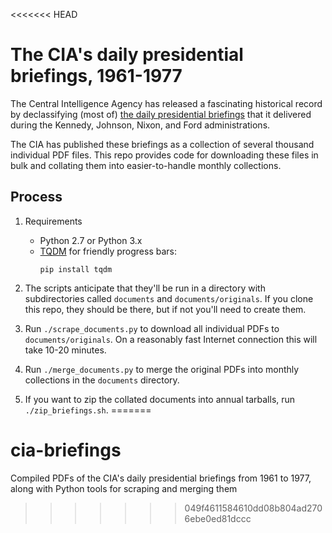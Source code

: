 <<<<<<< HEAD
# The CIA's daily presidential briefings, 1961-1977

The Central Intelligence Agency has released a fascinating historical record by declassifying (most of) [the daily presidential briefings](https://www.cia.gov/library/readingroom/presidents-daily-brief) that it delivered during the Kennedy, Johnson, Nixon, and Ford administrations.

The CIA has published these briefings as a collection of several thousand individual PDF files. This repo provides code for downloading these files in bulk and collating them into easier-to-handle monthly collections.

## Process
1. Requirements
    - Python 2.7 or Python 3.x
    - [TQDM](https://pypi.python.org/pypi/tqdm) for friendly progress bars:
        ```
        pip install tqdm
        ```
2. The scripts anticipate that they'll be run in a directory with subdirectories called `documents` and `documents/originals`. If you clone this repo, they should be there, but if not you'll need to create them.

3. Run `./scrape_documents.py` to download all individual PDFs to `documents/originals`. On a reasonably fast Internet connection this will take 10-20 minutes.

4. Run `./merge_documents.py` to merge the original PDFs into monthly collections in the `documents` directory.

5. If you want to zip the collated documents into annual tarballs, run `./zip_briefings.sh`.
=======
# cia-briefings
Compiled PDFs of the CIA's daily presidential briefings from 1961 to 1977, along with Python tools for scraping and merging them
>>>>>>> 049f4611584610dd08b804ad2706ebe0ed81dccc
